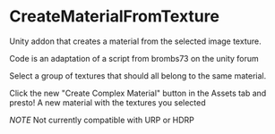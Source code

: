 # CreateMaterialFromTexture
Unity addon that creates a material from the selected image texture.

Code is an adaptation of a script from brombs73 on the unity forum

Select a group of textures that should all belong to the same material. 

Click the new "Create Complex Material" button in the Assets tab and presto! A new material with the textures you selected

*NOTE* Not currently compatible with URP or HDRP

